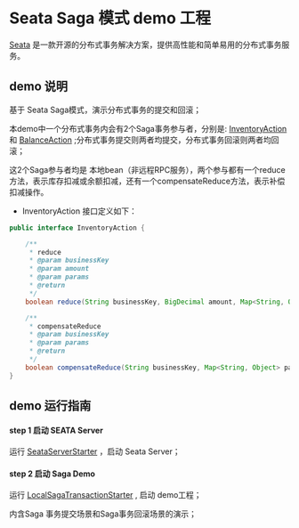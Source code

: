 # Seata Saga 模式 demo 工程


[Seata](https://github.com/seata/seata) 是一款开源的分布式事务解决方案，提供高性能和简单易用的分布式事务服务。   


## demo 说明

基于 Seata Saga模式，演示分布式事务的提交和回滚；

本demo中一个分布式事务内会有2个Saga事务参与者，分别是: [InventoryAction](https://github.com/seata/seata-samples/blob/master/saga/local-saga-sample/src/main/java/io/seata/samples/saga/action/InventoryAction.java) 和 [BalanceAction](https://github.com/seata/seata-samples/blob/master/saga/local-saga-sample/src/main/java/io/seata/samples/saga/action/BalanceAction.java) ;分布式事务提交则两者均提交，分布式事务回滚则两者均回滚；

这2个Saga参与者均是 本地bean（非远程RPC服务），两个参与都有一个reduce方法，表示库存扣减或余额扣减，还有一个compensateReduce方法，表示补偿扣减操作。

- InventoryAction 接口定义如下：

```java
public interface InventoryAction {

    /**
     * reduce
     * @param businessKey
     * @param amount
     * @param params
     * @return
     */
    boolean reduce(String businessKey, BigDecimal amount, Map<String, Object> params);

    /**
     * compensateReduce
     * @param businessKey
     * @param params
     * @return
     */
    boolean compensateReduce(String businessKey, Map<String, Object> params);
}
```


## demo 运行指南

#### step 1 启动 SEATA Server

运行 [SeataServerStarter](https://github.com/seata/seata-samples/blob/master/saga/local-saga-sample/src/test/java/io/seata/samples/saga/SeataServerStarter.java) ，启动 Seata Server；

#### step 2 启动 Saga Demo

运行 [LocalSagaTransactionStarter](https://github.com/seata/seata-samples/blob/master/saga/local-saga-sample/src/main/java/io/seata/samples/saga/starter/LocalSagaTransactionStarter.java) , 启动 demo工程；

内含Saga 事务提交场景和Saga事务回滚场景的演示；